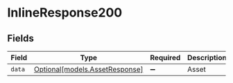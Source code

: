 # InlineResponse200


## Fields

| Field                                                        | Type                                                         | Required                                                     | Description                                                  |
| ------------------------------------------------------------ | ------------------------------------------------------------ | ------------------------------------------------------------ | ------------------------------------------------------------ |
| `data`                                                       | [Optional[models.AssetResponse]](../models/assetresponse.md) | :heavy_minus_sign:                                           | Asset                                                        |
